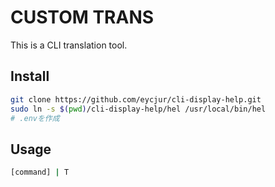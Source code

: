 # CUSTOM TRANS
This is a CLI translation tool.

## Install

```bash
git clone https://github.com/eycjur/cli-display-help.git
sudo ln -s $(pwd)/cli-display-help/hel /usr/local/bin/hel
# .envを作成
```

## Usage

```bash
[command] | T
```

